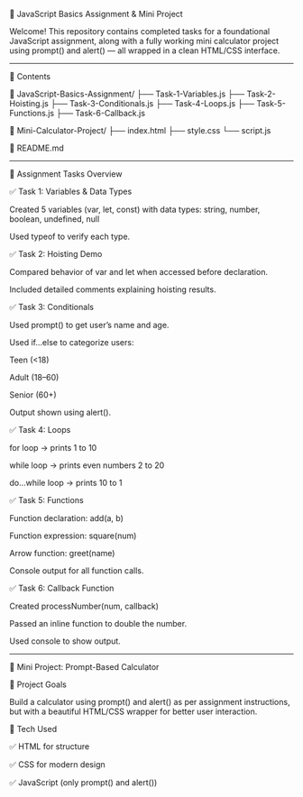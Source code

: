 📘 JavaScript Basics Assignment & Mini Project

Welcome! This repository contains completed tasks for a foundational JavaScript assignment, along with a fully working mini calculator project using prompt() and alert() — all wrapped in a clean HTML/CSS interface.


---

📂 Contents

📁 JavaScript-Basics-Assignment/
├── Task-1-Variables.js
├── Task-2-Hoisting.js
├── Task-3-Conditionals.js
├── Task-4-Loops.js
├── Task-5-Functions.js
├── Task-6-Callback.js

📁 Mini-Calculator-Project/
├── index.html
├── style.css
└── script.js

📄 README.md


---

🧠 Assignment Tasks Overview

✅ Task 1: Variables & Data Types

Created 5 variables (var, let, const) with data types: string, number, boolean, undefined, null

Used typeof to verify each type.


✅ Task 2: Hoisting Demo

Compared behavior of var and let when accessed before declaration.

Included detailed comments explaining hoisting results.


✅ Task 3: Conditionals

Used prompt() to get user’s name and age.

Used if...else to categorize users:

Teen (<18)

Adult (18–60)

Senior (60+)


Output shown using alert().


✅ Task 4: Loops

for loop → prints 1 to 10

while loop → prints even numbers 2 to 20

do...while loop → prints 10 to 1


✅ Task 5: Functions

Function declaration: add(a, b)

Function expression: square(num)

Arrow function: greet(name)

Console output for all function calls.


✅ Task 6: Callback Function

Created processNumber(num, callback)

Passed an inline function to double the number.

Used console to show output.



---

🧮 Mini Project: Prompt-Based Calculator

🎯 Project Goals

Build a calculator using prompt() and alert() as per assignment instructions, but with a beautiful HTML/CSS wrapper for better user interaction.

🔧 Tech Used

✅ HTML for structure

✅ CSS for modern design

✅ JavaScript (only prompt() and alert())
